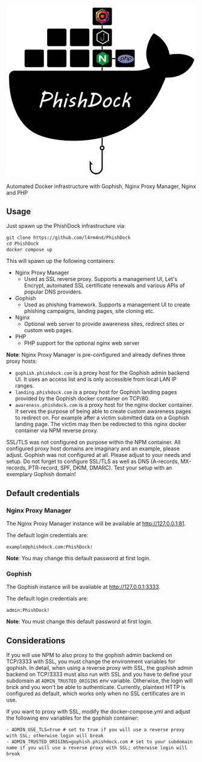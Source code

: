 <p align="center">
  <img src="logo.png"/>
</p>

Automated Docker infrastructure with Gophish, Nginx Proxy Manager, Nginx and PHP

## Usage

Just spawn up the PhishDock infrastructure via:

````
git clone https://github.com/l4rm4nd/PhishDock
cd PhishDock
docker compose up
````

This will spawn up the following containers:

- Nginx Proxy Manager
  -  Used as SSL reverse proxy. Supports a management UI, Let's Encrypt, automated SSL certificate renewals and various APIs of popular DNS providers.
- Gophish
  - Used as phishing framework. Supports a management UI to create phishing campaigns, landing pages, site cloning etc.
- Nginx
  - Optional web server to provide awareness sites, redirect sites or custom web pages.
- PHP
  - PHP support for the optional nginx web server

**Note**: Nginx Proxy Manager is pre-configured and already defines three proxy hosts:
- `gophish.phishdock.com` is a proxy host for the Gophish admin backend UI. It uses an access list and is only accessible from local LAN IP ranges.
- `landing.phishdock.com` is a proxy host for Gophish landing pages provided by the Gophish docker container on TCP/80. 
- `awareness.phishdock.com` is a proxy host for the nginx docker container. It serves the purpose of being able to create custom awareness pages to redirect on. For example after a victim submitted data on a Gophish landing page. The victim may then be redirected to this nginx docker container via NPM reverse proxy.

SSL/TLS was not configured on purpose within the NPM container. All configured proxy host domains are imaginary and an example, please adjust. Gophish was not configured at all. Please adjust to your needs and setup. Do not forget to configure SSL/TLS as well as DNS (A-records, MX-records, PTR-record, SPF, DKIM, DMARC). Test your setup with an exemplary Gophish domain!

## Default credentials

### Nginx Proxy Manager

The Nginx Proxy Manager instance will be available at http://127.0.0.1:81.

The default login credentials are:

````
example@phishdock.com:PhishDock!
````

**Note**: You may change this default password at first login.

### Gophish

The Gophish instance will be available at http://127.0.0.1:3333.

The default login credentials are:

````
admin:PhishDock!
````

**Note**: You must change this default password at first login.

## Considerations

If you will use NPM to also proxy to the gophish admin backend on TCP/3333 with SSL, you must change the environment variables for gophish. In detail, when using a reverse proxy with SSL, the gophish admin backend on TCP/3333 must also run with SSL and you have to define your subdomain at `ADMIN_TRUSTED_ORIGINS` env variable. Otherwise, the login will brick and you won't be able to authenticate. Currently, plaintext HTTP is configured as default, which works only when no SSL certificates are in use. 

If you want to proxy with SSL, modify the docker-compose.yml and adjust the following env variables for the gophish container:

````
- ADMIN_USE_TLS=true # set to true if you will use a reverse proxy with SSL; otherwise login will break
- ADMIN_TRUSTED_ORIGINS=gophish.phishdock.com # set to your subdomain name if you will use a reverse proxy with SSL; otherwise login will break
````
